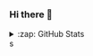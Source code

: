 ### Hi there 👋

<!--
**mohinimishra/mohinimishra** is a ✨ _special_ ✨ repository because its `README.md` (this file) appears on your GitHub profile.

Here are some ideas to get you started:

- 🔭 I’m currently working on ...
- 🌱 I’m currently learning ...
- 👯 I’m looking to collaborate on ...
- 🤔 I’m looking for help with ...
- 💬 Ask me about ...
- 📫 How to reach me: ...
- 😄 Pronouns: ...
- ⚡ Fun fact: ...
-->
<details>
  <summary>:zap: GitHub Stats</summary>

  <img align="left" alt="Mohini GitHub Stats" src="https://github-readme-stats.vercel.app/api?username=Mohini&show_icons=true&hide_border=true&count_private=true&theme=dracula" />

</details>s
